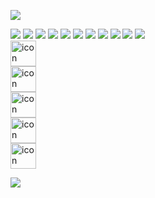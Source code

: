 ![](https://capsule-render.vercel.app/api?type=Waving&color=auto&height=150&section=header&fontSize=30&animation=twinkling&text=안녕하세요%20백엔드%20개발자%20공종훈입니다%20🙋‍♂️)

<img src="https://img.shields.io/badge/Spring Boot-6DB33F?logo=springboot&logoColor=white">
<img src="https://img.shields.io/badge/Vue.js-4FC08D?logo=Vue.js&logoColor=white">
<img src="https://img.shields.io/badge/Python-3776ABF?logo=Python&logoColor=white">
<img src="https://img.shields.io/badge/csharp-239120?logo=csharp&logoColor=white">
<img src="https://img.shields.io/badge/Java-26689A?logo=java&logoColor=white">
<img src="https://img.shields.io/badge/HTML5-E34F26?logo=HTML5&logoColor=white">                                                             
<img src="https://img.shields.io/badge/CSS3-1572B6?logo=CSS3&logoColor=white">
<img src="https://img.shields.io/badge/mysql-4479A1?logo=mysql&logoColor=white">                                                             
<img src="https://img.shields.io/badge/postgresql-4169E1?logo=postgresql&logoColor=white">                                                   
<img src="https://img.shields.io/badge/microsoftsqlserver-CC2927?logo=microsoftsqlserver&logoColor=white">                                   
<img src="https://img.shields.io/badge/oracle-F80000?logo=oracle&logoColor=white">                                                           



<div style="display: flex; align-items: flex-start;"><img src="https://techstack-generator.vercel.app/java-icon.svg" alt="icon" width="41" height="41" /></div>
<div style="display: flex; align-items: flex-start;"><img src="https://techstack-generator.vercel.app/github-icon.svg" alt="icon" width="41" height="41" /></div>
<div style="display: flex; align-items: flex-start;"><img src="https://techstack-generator.vercel.app/csharp-icon.svg" alt="icon" width="41" height="41" /></div>
<div style="display: flex; align-items: flex-start;"><img src="https://techstack-generator.vercel.app/python-icon.svg" alt="icon" width="41" height="41" /></div>
<div style="display: flex; align-items: flex-start;"><img src="https://techstack-generator.vercel.app/aws-icon.svg" alt="icon" width="41" height="41" /></div>

<a href="https://velog.io/@soyeon207"><img src="https://img.shields.io/badge/velog-11B48A?style=flat-square&logo=Vimeo&logoColor=white&link=https://velog.io/@soyeon207"/>
